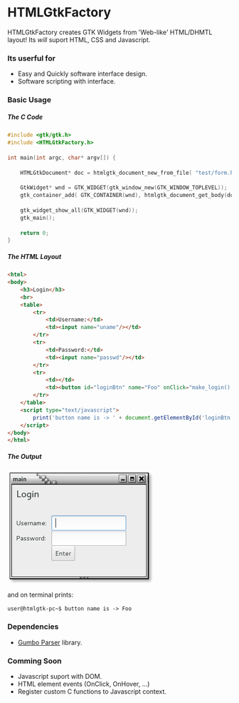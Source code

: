 # HTMLGtkFactory

HTMLGtkFactory creates GTK Widgets from 'Web-like' HTML/DHMTL layout! Its *will* suport HTML, CSS and Javascript.

### Its userful for

* Easy and Quickly software interface design.
* Software scripting with interface.

### Basic Usage

##### The C Code
```C
#include <gtk/gtk.h>
#include <HTMLGtkFactory.h>

int main(int argc, char* argv[]) {

	HTMLGtkDocument* doc = htmlgtk_document_new_from_file( "test/form.html" );

	GtkWidget* wnd = GTK_WIDGET(gtk_window_new(GTK_WINDOW_TOPLEVEL));
	gtk_container_add( GTK_CONTAINER(wnd), htmlgtk_document_get_body(doc) );

	gtk_widget_show_all(GTK_WIDGET(wnd));
	gtk_main();

	return 0;
}
```

##### The HTML Layout
```html
<html>
<body>
	<h3>Login</h3>
	<br>
	<table>
		<tr>
			<td>Username:</td>
			<td><input name="uname"/></td>
		</tr>
		<tr>
			<td>Password:</td>
			<td><input name="passwd"/></td>
		</tr>
		<tr>
			<td></td>
			<td><button id="loginBtn" name="Foo" onClick="make_login();">Enter</button></td>
		</tr>
	</table>
	<script type="text/javascript">
		print('button name is -> ' + document.getElementById('loginBtn').name);
	</script>
</body>
</html>
```

##### The Output

![](test/form.png?raw=true "Output for form.html")

and on terminal prints:

```
user@htmlgtk-pc~$ button name is -> Foo
```

### Dependencies

* [Gumbo Parser](https://github.com/google/gumbo-parser) library.

### Comming Soon

* Javascript suport with DOM.
* HTML element events (OnClick, OnHover, ...)
* Register custom C functions to Javascript context.
